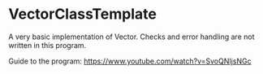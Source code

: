 # VectorClassTemplate

A very basic implementation of Vector. Checks and error handling are not written in this program.

Guide to the program: https://www.youtube.com/watch?v=SvoQNIjsNGc
